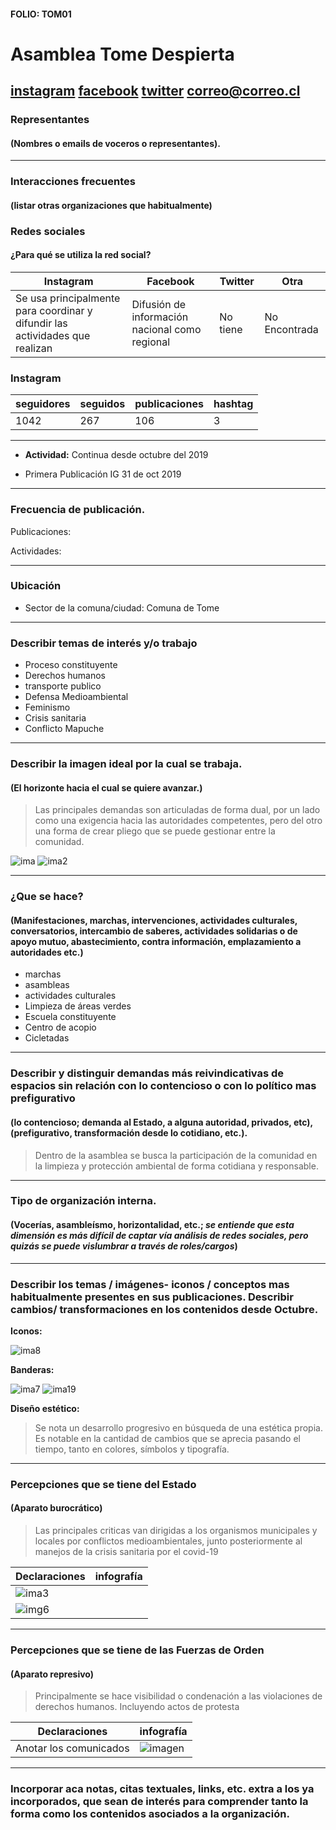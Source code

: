#### FOLIO: TOM01
# Asamblea Tome Despierta

[instagram](https://www.instagram.com/asamblea.tomedespiertacl/)
[facebook](https://www.facebook.com/tomedespierta)
[twitter]()
<correo@correo.cl>
---

### Representantes
#### (Nombres o emails de voceros o representantes).

---
### Interacciones frecuentes
#### (listar otras organizaciones que habitualmente)

### Redes sociales
#### ¿Para qué se utiliza la red social?
| Instagram | Facebook | Twitter | Otra 
|---|---|---|---|
|Se usa principalmente para coordinar y difundir las actividades que realizan |Difusión de información nacional como regional |No tiene |No Encontrada|

### **Instagram**
| seguidores | seguidos | publicaciones | hashtag |
|---|---|---|---|
|1042|267|106|3|

---

* **Actividad:** Continua desde octubre del 2019

* Primera Publicación IG 31 de oct 2019

---
### Frecuencia de publicación.

Publicaciones: 

Actividades:

---
### Ubicación
* Sector de la comuna/ciudad: Comuna de Tome 

---
### Describir temas de interés y/o trabajo

* Proceso constituyente
* Derechos humanos
* transporte publico
* Defensa Medioambiental
* Feminismo
* Crisis sanitaria
* Conflicto Mapuche

---
### Describir la imagen ideal por la cual se trabaja.
#### (El horizonte hacia el cual se quiere avanzar.)

>Las principales demandas son articuladas de forma dual, por un lado como una exigencia hacia las autoridades competentes, pero del otro una forma de crear pliego que se puede gestionar entre la comunidad. 

![ima](72600938_140869943889830_2120124204485630908_n.jpg)
![ima2](90090176_146614699996857_2538932938441756841_n.jpg)

---
### ¿Que se hace?
#### (Manifestaciones, marchas, intervenciones, actividades culturales, conversatorios, intercambio de saberes, actividades solidarias o de apoyo mutuo, abastecimiento, contra información, emplazamiento a autoridades etc.)

* marchas
* asambleas
* actividades culturales
* Limpieza de áreas verdes  
* Escuela constituyente
* Centro de acopio
* Cicletadas 

---
### Describir y distinguir demandas más reivindicativas de espacios sin relación con lo contencioso o con lo político mas prefigurativo
#### (lo contencioso; demanda al Estado, a alguna autoridad, privados, etc), (prefigurativo, transformación desde lo cotidiano, etc.).

> Dentro de la asamblea se busca la participación de la comunidad en la limpieza y protección ambiental de forma cotidiana y responsable.  

---
### Tipo de organización interna.
#### (Vocerías, asambleísmo, horizontalidad, etc.; *se entiende que esta dimensión es más difícil de captar vía análisis de redes sociales, pero quizás se puede vislumbrar a través de roles/cargos*)

---
### Describir los temas / imágenes- iconos / conceptos mas habitualmente presentes en sus publicaciones. Describir cambios/ transformaciones en los contenidos desde Octubre.

**Iconos:**

![ima8](121973469_1681645622008219_7014854540225325681_n.jpg)

**Banderas:**

![ima7](117153148_1540403102813472_7536091116985735838_n.jpg)
![ima19](121708331_351012416010791_7511085119573542122_n.jpg)

**Diseño estético:**

> Se nota un desarrollo progresivo en búsqueda de una estética propia. Es notable en la cantidad de cambios que se aprecia pasando el tiempo, tanto en colores, símbolos y tipografía.  

---
### Percepciones que se tiene del Estado
#### (Aparato burocrático)
> Las principales criticas van dirigidas a los organismos municipales y locales por conflictos medioambientales, junto posteriormente al manejos de la crisis sanitaria por el covid-19 

| Declaraciones | infografía | 
|---|---|
|![ima3](92818969_223333415438387_8049667587710046800_n.jpg) |  |
|![img6](93007845_510128426322724_422239963795857604_n.jpg) | |
---
### Percepciones que se tiene de las Fuerzas de Orden
#### (Aparato represivo)
> Principalmente se hace visibilidad o condenación a las violaciones de derechos humanos. Incluyendo actos de protesta 

| Declaraciones | infografía | 
|---|---|
|Anotar los comunicados | ![imagen](73475369_2860527153977920_2173519327323551173_n.jpg) |

---
### Incorporar aca notas, citas textuales, links, etc. extra a los ya incorporados, que sean de interés para comprender tanto la forma como los contenidos asociados a la organización.
